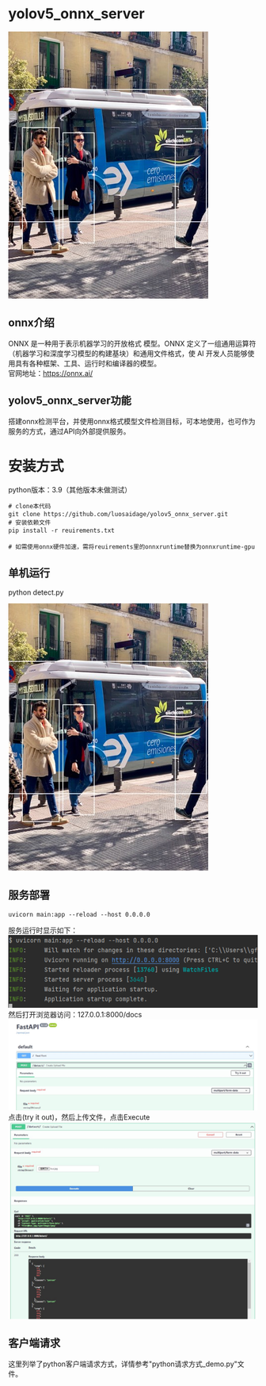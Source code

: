 # yolov5_onnx_server
![检测结果](img/img.jpg)

## onnx介绍
ONNX 是一种用于表示机器学习的开放格式 模型。ONNX 定义了一组通用运算符（机器学习和深度学习模型的构建基块）和通用文件格式，使 AI 开发人员能够使用具有各种框架、工具、运行时和编译器的模型。  
官网地址：https://onnx.ai/
## yolov5_onnx_server功能
搭建onnx检测平台，并使用onnx格式模型文件检测目标，可本地使用，也可作为服务的方式，通过API向外部提供服务。

# 安装方式 
python版本：3.9（其他版本未做测试）
```
# clone本代码
git clone https://github.com/luosaidage/yolov5_onnx_server.git
# 安装依赖文件
pip install -r reuirements.txt

# 如需使用onnx硬件加速，需将reuirements里的onnxruntime替换为onnxruntime-gpu
```
## 单机运行
python detect.py  

![检测结果](img/img.jpg)
## 服务部署
```
uvicorn main:app --reload --host 0.0.0.0
```
服务运行时显示如下：  
![img.png](img/img2.png)  
然后打开浏览器访问：127.0.0.1:8000/docs  
![img.png](img/img3.jpg)  
点击(try it out)，然后上传文件，点击Execute
![img.png](img/img4.jpg)  

## 客户端请求  
这里列举了python客户端请求方式，详情参考"python请求方式_demo.py"文件。
